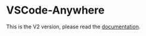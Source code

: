 # VSCode-Anywhere

This is the V2 version, please read the [documentation](https://vscode-anywhere.readthedocs.io/en/v2).